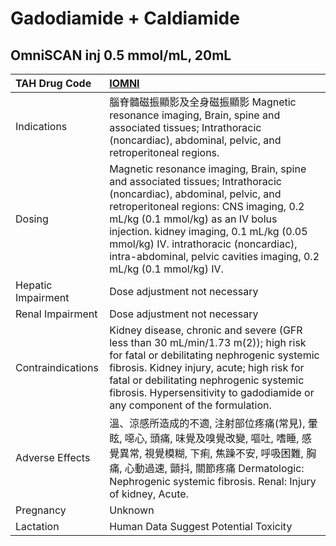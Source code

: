 # Gadodiamide + Caldiamide

## OmniSCAN inj 0.5 mmol/mL, 20mL

| TAH Drug Code      | [IOMNI](https://www.tahsda.org.tw/drugs/hissearch.php?drug_code=IOMNI)                                                                                                                                                                                                                                                                                     |
|:-------------------|:-----------------------------------------------------------------------------------------------------------------------------------------------------------------------------------------------------------------------------------------------------------------------------------------------------------------------------------------------------------|
| Indications        | 腦脊髓磁振顯影及全身磁振顯影 Magnetic resonance imaging, Brain, spine and associated tissues; Intrathoracic (noncardiac), abdominal, pelvic, and retroperitoneal regions.                                                                                                                                                                                  |
| Dosing             | Magnetic resonance imaging, Brain, spine and associated tissues; Intrathoracic (noncardiac), abdominal, pelvic, and retroperitoneal regions: CNS imaging, 0.2 mL/kg (0.1 mmol/kg) as an IV bolus injection. kidney imaging, 0.1 mL/kg (0.05 mmol/kg) IV. intrathoracic (noncardiac), intra-abdominal, pelvic cavities imaging, 0.2 mL/kg (0.1 mmol/kg) IV. |
| Hepatic Impairment | Dose adjustment not necessary                                                                                                                                                                                                                                                                                                                              |
| Renal Impairment   | Dose adjustment not necessary                                                                                                                                                                                                                                                                                                                              |
| Contraindications  | Kidney disease, chronic and severe (GFR less than 30 mL/min/1.73 m(2)); high risk for fatal or debilitating nephrogenic systemic fibrosis. Kidney injury, acute; high risk for fatal or debilitating nephrogenic systemic fibrosis. Hypersensitivity to gadodiamide or any component of the formulation.                                                   |
| Adverse Effects    | 溫、涼感所造成的不適, 注射部位疼痛(常見), 暈眩, 噁心, 頭痛, 味覺及嗅覺改變, 嘔吐, 嗜睡, 感覺異常, 視覺模糊, 下痢, 焦躁不安, 呼吸困難, 胸痛, 心動過速, 顫抖, 關節疼痛 Dermatologic: Nephrogenic systemic fibrosis. Renal: Injury of kidney, Acute.                                                                                                          |
| Pregnancy          | Unknown                                                                                                                                                                                                                                                                                                                                                    |
| Lactation          | Human Data Suggest Potential Toxicity                                                                                                                                                                                                                                                                                                                      |

